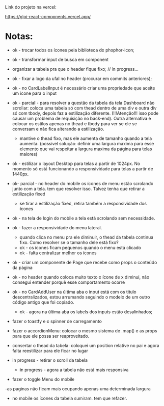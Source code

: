 Link do projeto na vercel:

<https://glpi-react-components.vercel.app/>
# Notas:

- ok - trocar todos os ícones pela biblioteca do phophor-icon;
- ok - transformar input de busca em component
- organizar a tabela pra que o header fique fixo; // in progress...
- ok - fixar a logo da ufal no header (procurar em commits anteriores);
- ok - no CardLabelInput é necessário criar uma propriedade que aceite um ícone para o input
- ok -  parcial - para resolver a questão da tabela da tela Dashboard não scrollar:
coloca uma tabela só com thead dentro de uma div e outra div só com tbody, depois faz a estilização diferente. (!!!Atenção!!! isso pode causar um problema de requisição no back-end). Outra alternativa é colocar os estilos apenas no thead e tbody para ver se ele se conversam e não fica alterando a estilização.
  - mantive o thead fixo, mas ele aumenta de tamanho quando a tela aumenta. (possível solução: definir uma largura maxima para esse elemento que vai respeitar a largura maxima da página para telas maiores)
- ok - estilizar o layout Desktop para telas a partir de 1024px. No momento só está funcionando a responsividade para telas a partir de 1440px.
- ok- parcial - no header do mobile os ícones de menu estão scrolando junto com a tela. tem que resolver isso. Talvez tenha que retirar a estilização fixed
  - se tirar a estilização fixed, retira também a responsividade dos ícones
- ok - na tela de login do mobile a tela está scrolando sem necessidade.
- ok - fazer a responsividade do menu lateral.
  - quando clica no menu pra ele diminuir, o thead da tabela continua fixo. Como resolver se o tamanho dele está fixo?
  - ok - os ícones ficam pequenos quando o menu está clicado
  - ok - falta centralizar melhor os ícones

- ok - criar um componente de Page que recebe como props o conteúdo da página
- ok - no header quando coloca muito texto o ícone de x diminui, não consegui entender porquê esse comportamento ocorre
- ok - no CardAddUser  na última aba o input está com os titulo descentralizados, estou arrumando seguindo o modelo de um outro código antigo que foi copiado.
  - ok - agora na última aba os labels dos inputs estão desalinhados;

- fazer o toastfy e o spinner de carregamento

- fazer o accordionMenu: colocar o mesmo sistema de .map() e as props para que ele possa ser reaproveitado.

- consertar o thead da tabela: coloquei um position relative no pai e agora falta reestilizar para ele ficar no lugar 
- in progress - retirar o scroll da tabela
  - in progress - agora a tabela não está mais responsiva

- fazer o toggle Menu do mobile

-as paginas não ficam mais ocupando apenas uma determinada largura

- no mobile os ícones da tabela sumiram. tem que refazer.

